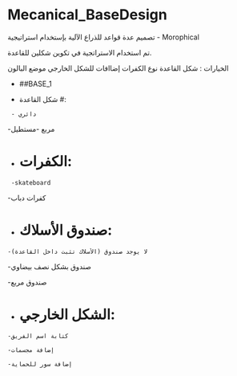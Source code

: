 # Mecanical_BaseDesign
تصميم عدة قواعد للذراع الآلية بإستخدام استراتيجية - Morophical

تم استخدام الاستراتجية في تكوين شكلين للقاعدة.

الخيارات :
شكل القاعدة
نوع الكفرات
إضاافات للشكل الخارجي
موضع البالون

* ##BASE_1 

* شكل القاعدة #:
```
 - دائري
```
 -مربع
 -مستطيل



* # الكفرات:
```
 -skateboard
```
-كفرات دباب



* # صندوق الأسلاك:
```
-لا يوجد صندوق (الأسلاك تثبت داخل القاعدة)
```
-صندوق بشكل نصف بيضاوي

-صندوق مربع



* # الشكل الخارجي:
```
-كتابة اسم الفريق
```
```
-إضافة مجسمات
```
```
-إضافة سور للحماية
```
